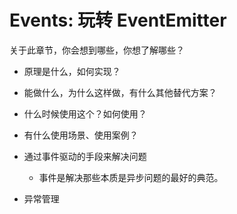 # Events: 玩转 EventEmitter

关于此章节，你会想到哪些，你想了解哪些？

- 原理是什么，如何实现？
- 能做什么，为什么这样做，有什么其他替代方案？
- 什么时候使用这个？如何使用？
- 有什么使用场景、使用案例？

- 通过事件驱动的手段来解决问题
  - 事件是解决那些本质是异步问题的最好的典范。
- 异常管理
